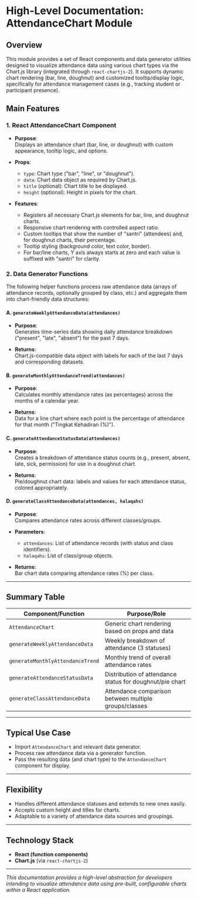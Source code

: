 # High-Level Documentation: AttendanceChart Module

## Overview

This module provides a set of React components and data generator utilities designed to visualize attendance data using various chart types via the Chart.js library (integrated through `react-chartjs-2`). It supports dynamic chart rendering (bar, line, doughnut) and customized tooltip/display logic, specifically for attendance management cases (e.g., tracking student or participant presence).

## Main Features

### 1. React AttendanceChart Component

- **Purpose**:  
  Displays an attendance chart (bar, line, or doughnut) with custom appearance, tooltip logic, and options.

- **Props**:
  - `type`: Chart type ("bar", "line", or "doughnut").
  - `data`: Chart data object as required by Chart.js.
  - `title` (optional): Chart title to be displayed.
  - `height` (optional): Height in pixels for the chart.

- **Features**:
  - Registers all necessary Chart.js elements for bar, line, and doughnut charts.
  - Responsive chart rendering with controlled aspect ratio.
  - Custom tooltips that show the number of "santri" (attendees) and, for doughnut charts, their percentage.
  - Tooltip styling (background color, text color, border).
  - For bar/line charts, Y axis always starts at zero and each value is suffixed with "santri" for clarity.

### 2. Data Generator Functions

The following helper functions process raw attendance data (arrays of attendance records, optionally grouped by class, etc.) and aggregate them into chart-friendly data structures:

#### A. `generateWeeklyAttendanceData(attendances)`

- **Purpose**:  
  Generates time-series data showing daily attendance breakdown ("present", "late", "absent") for the past 7 days.

- **Returns**:  
  Chart.js-compatible data object with labels for each of the last 7 days and corresponding datasets.

#### B. `generateMonthlyAttendanceTrend(attendances)`

- **Purpose**:  
  Calculates monthly attendance rates (as percentages) across the months of a calendar year.

- **Returns**:  
  Data for a line chart where each point is the percentage of attendance for that month ("Tingkat Kehadiran (%)").

#### C. `generateAttendanceStatusData(attendances)`

- **Purpose**:  
  Creates a breakdown of attendance status counts (e.g., present, absent, late, sick, permission) for use in a doughnut chart.

- **Returns**:  
  Pie/doughnut chart data: labels and values for each attendance status, colored appropriately.

#### D. `generateClassAttendanceData(attendances, halaqahs)`

- **Purpose**:  
  Compares attendance rates across different classes/groups.

- **Parameters**:
  - `attendances`: List of attendance records (with status and class identifiers).
  - `halaqahs`: List of class/group objects.

- **Returns**:  
  Bar chart data comparing attendance rates (%) per class.

---

## Summary Table

| Component/Function               | Purpose/Role                                             |
| -------------------------------- | -------------------------------------------------------- |
| `AttendanceChart`                | Generic chart rendering based on props and data          |
| `generateWeeklyAttendanceData`   | Weekly breakdown of attendance (3 statuses)              |
| `generateMonthlyAttendanceTrend` | Monthly trend of overall attendance rates                |
| `generateAttendanceStatusData`   | Distribution of attendance status for doughnut/pie chart |
| `generateClassAttendanceData`    | Attendance comparison between multiple groups/classes    |

---

## Typical Use Case

- Import `AttendanceChart` and relevant data generator.
- Process raw attendance data via a generator function.
- Pass the resulting data (and chart type) to the `AttendanceChart` component for display.

---

## Flexibility

- Handles different attendance statuses and extends to new ones easily.
- Accepts custom height and titles for charts.
- Adaptable to a variety of attendance data sources and groupings.

---

## Technology Stack

- **React (function components)**
- **Chart.js** (via `react-chartjs-2`)

---

_This documentation provides a high-level abstraction for developers intending to visualize attendance data using pre-built, configurable charts within a React application._
